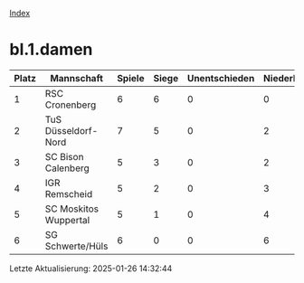 [Index](./README.md)

# bl.1.damen

| Platz |  Mannschaft |  Spiele |  Siege |  Unentschieden |  Niederlagen |  Tore |  Differenz |  Punkte | 
| --- |  --- |  --- |  --- |  --- |  --- |  --- |  --- |  --- |  
|  1 |   RSC Cronenberg |   6 |   6 |   0 |   0 |   45:9 |   36 |   18 |  
|  2 |   TuS Düsseldorf-Nord |   7 |   5 |   0 |   2 |   35:20 |   15 |   14 |  
|  3 |   SC Bison Calenberg |   5 |   3 |   0 |   2 |   29:7 |   22 |   9 |  
|  4 |   IGR Remscheid |   5 |   2 |   0 |   3 |   21:14 |   7 |   7 |  
|  5 |   SC Moskitos Wuppertal |   5 |   1 |   0 |   4 |   11:43 |   -32 |   3 |  
|  6 |   SG Schwerte/Hüls |   6 |   0 |   0 |   6 |   10:58 |   -48 |   0 |  


Letzte Aktualisierung: 2025-01-26 14:32:44